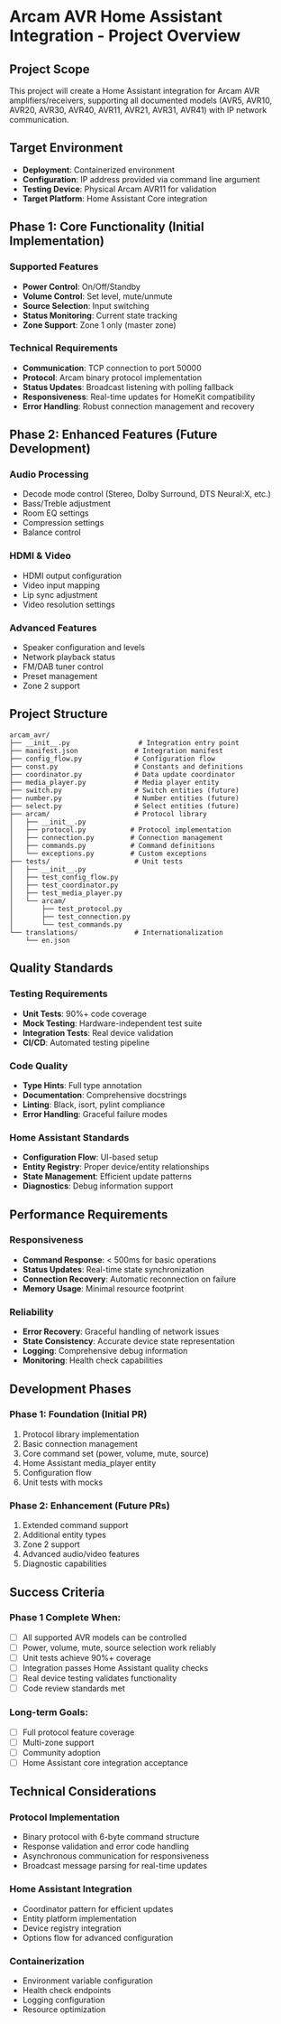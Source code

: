# Arcam AVR Home Assistant Integration - Project Overview

## Project Scope

This project will create a Home Assistant integration for Arcam AVR amplifiers/receivers, supporting all documented models (AVR5, AVR10, AVR20, AVR30, AVR40, AVR11, AVR21, AVR31, AVR41) with IP network communication.

## Target Environment
- **Deployment**: Containerized environment
- **Configuration**: IP address provided via command line argument
- **Testing Device**: Physical Arcam AVR11 for validation
- **Target Platform**: Home Assistant Core integration

## Phase 1: Core Functionality (Initial Implementation)

### Supported Features
- **Power Control**: On/Off/Standby
- **Volume Control**: Set level, mute/unmute
- **Source Selection**: Input switching
- **Status Monitoring**: Current state tracking
- **Zone Support**: Zone 1 only (master zone)

### Technical Requirements
- **Communication**: TCP connection to port 50000
- **Protocol**: Arcam binary protocol implementation
- **Status Updates**: Broadcast listening with polling fallback
- **Responsiveness**: Real-time updates for HomeKit compatibility
- **Error Handling**: Robust connection management and recovery

## Phase 2: Enhanced Features (Future Development)

### Audio Processing
- Decode mode control (Stereo, Dolby Surround, DTS Neural:X, etc.)
- Bass/Treble adjustment
- Room EQ settings
- Compression settings
- Balance control

### HDMI & Video
- HDMI output configuration
- Video input mapping
- Lip sync adjustment
- Video resolution settings

### Advanced Features
- Speaker configuration and levels
- Network playback status
- FM/DAB tuner control
- Preset management
- Zone 2 support

## Project Structure

```
arcam_avr/
├── __init__.py                 # Integration entry point
├── manifest.json              # Integration manifest
├── config_flow.py             # Configuration flow
├── const.py                   # Constants and definitions
├── coordinator.py             # Data update coordinator
├── media_player.py            # Media player entity
├── switch.py                  # Switch entities (future)
├── number.py                  # Number entities (future)
├── select.py                  # Select entities (future)
├── arcam/                     # Protocol library
│   ├── __init__.py
│   ├── protocol.py           # Protocol implementation
│   ├── connection.py         # Connection management
│   ├── commands.py           # Command definitions
│   └── exceptions.py         # Custom exceptions
├── tests/                     # Unit tests
│   ├── __init__.py
│   ├── test_config_flow.py
│   ├── test_coordinator.py
│   ├── test_media_player.py
│   └── arcam/
│       ├── test_protocol.py
│       ├── test_connection.py
│       └── test_commands.py
└── translations/              # Internationalization
    └── en.json
```

## Quality Standards

### Testing Requirements
- **Unit Tests**: 90%+ code coverage
- **Mock Testing**: Hardware-independent test suite
- **Integration Tests**: Real device validation
- **CI/CD**: Automated testing pipeline

### Code Quality
- **Type Hints**: Full type annotation
- **Documentation**: Comprehensive docstrings
- **Linting**: Black, isort, pylint compliance
- **Error Handling**: Graceful failure modes

### Home Assistant Standards
- **Configuration Flow**: UI-based setup
- **Entity Registry**: Proper device/entity relationships
- **State Management**: Efficient update patterns
- **Diagnostics**: Debug information support

## Performance Requirements

### Responsiveness
- **Command Response**: < 500ms for basic operations
- **Status Updates**: Real-time state synchronization
- **Connection Recovery**: Automatic reconnection on failure
- **Memory Usage**: Minimal resource footprint

### Reliability
- **Error Recovery**: Graceful handling of network issues
- **State Consistency**: Accurate device state representation
- **Logging**: Comprehensive debug information
- **Monitoring**: Health check capabilities

## Development Phases

### Phase 1: Foundation (Initial PR)
1. Protocol library implementation
2. Basic connection management
3. Core command set (power, volume, mute, source)
4. Home Assistant media_player entity
5. Configuration flow
6. Unit tests with mocks

### Phase 2: Enhancement (Future PRs)
1. Extended command support
2. Additional entity types
3. Zone 2 support
4. Advanced audio/video features
5. Diagnostic capabilities

## Success Criteria

### Phase 1 Complete When:
- [ ] All supported AVR models can be controlled
- [ ] Power, volume, mute, source selection work reliably
- [ ] Unit tests achieve 90%+ coverage
- [ ] Integration passes Home Assistant quality checks
- [ ] Real device testing validates functionality
- [ ] Code review standards met

### Long-term Goals:
- [ ] Full protocol feature coverage
- [ ] Multi-zone support
- [ ] Community adoption
- [ ] Home Assistant core integration acceptance

## Technical Considerations

### Protocol Implementation
- Binary protocol with 6-byte command structure
- Response validation and error code handling
- Asynchronous communication for responsiveness
- Broadcast message parsing for real-time updates

### Home Assistant Integration
- Coordinator pattern for efficient updates
- Entity platform implementation
- Device registry integration
- Options flow for advanced configuration

### Containerization
- Environment variable configuration
- Health check endpoints
- Logging configuration
- Resource optimization